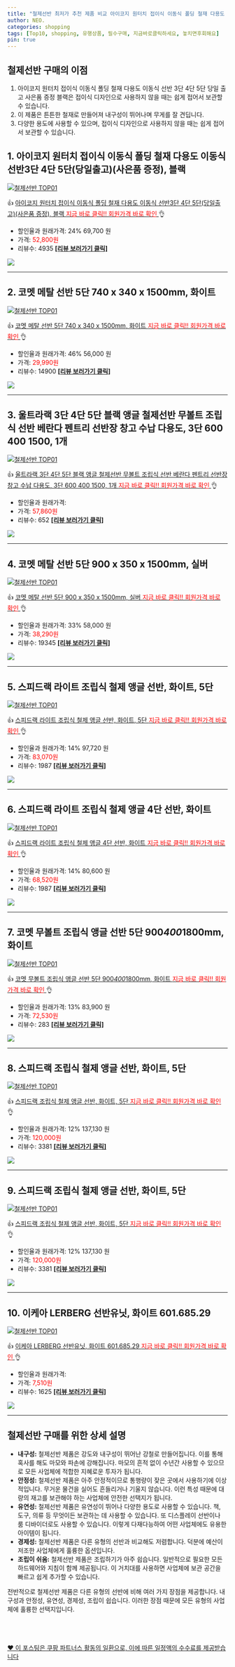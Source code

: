 ```yaml
---
title: "철제선반 최저가 추천 제품 비교 아이코지 원터치 접이식 이동식 폴딩 철재 다용도 이동식 선반3단 4단 5단(당일출고)(사은품 증정), 블랙 가격 비교 최저가장점"
author: NEO.
categories: shopping
tags: [Top10, shopping, 유행상품, 필수구매, 지금바로클릭하세요, 놓치면후회해요]
pin: true
---
```

## 철제선반 구매의 이점
1. 아이코지 원터치 접이식 이동식 폴딩 철재 다용도 이동식 선반 3단 4단 5단 당일 출고 사은품 증정 블랙은 접이식 디자인으로 사용하지 않을 때는 쉽게 접어서 보관할 수 있습니다.
2. 이 제품은 튼튼한 철재로 만들어져 내구성이 뛰어나며 무게를 잘 견딥니다.
3. 다양한 용도에 사용할 수 있으며, 접이식 디자인으로 사용하지 않을 때는 쉽게 접어서 보관할 수 있습니다.

   

## 1. 아이코지 원터치 접이식 이동식 폴딩 철재 다용도 이동식 선반3단 4단 5단(당일출고)(사은품 증정), 블랙

[![철제선반 TOP01](https://thumbnail6.coupangcdn.com/thumbnails/remote/490x490ex/image/vendor_inventory/f53d/0139f1d500f2bb3e70d1b8757626e016cd1ee268beeaf72ec9253fdbf2c6.jpg)](https://link.coupang.com/re/AFFSDP?lptag=AF3617701&subid=GithubCoopas&pageKey=6161811923&traceid=V0-153&itemId=14623342206&vendorItemId=80398216187)


👍 [아이코지 원터치 접이식 이동식 폴딩 철재 다용도 이동식 선반3단 4단 5단(당일출고)(사은품 증정), 블랙 <font color=red> 지금 바로 클릭!! 회원가격 바로 확인 </font> ](https://link.coupang.com/re/AFFSDP?lptag=AF3617701&subid=GithubCoopas&pageKey=6161811923&traceid=V0-153&itemId=14623342206&vendorItemId=80398216187) 👌 


- 할인율과 원래가격: 24%  69,700   원
- 가격: <span style='color:red'>52,800원</span>
- 리뷰수: 4935  [**[리뷰 보러가기 클릭]**](https://link.coupang.com/re/AFFSDP?lptag=AF3617701&subid=GithubCoopas&pageKey=6161811923&traceid=V0-153&itemId=14623342206&vendorItemId=80398216187)

[![](/discount_price.png)](https://link.coupang.com/re/AFFSDP?lptag=AF3617701&subid=GithubCoopas&pageKey=6161811923&traceid=V0-153&itemId=14623342206&vendorItemId=80398216187)

---


   

## 2. 코멧 메탈 선반 5단 740 x 340 x 1500mm, 화이트

[![철제선반 TOP01](https://thumbnail7.coupangcdn.com/thumbnails/remote/490x490ex/image/product/image/vendoritem/2019/10/30/4489318816/543f524f-aacd-4b0c-9203-dacd0a5d62b8.jpg)](https://link.coupang.com/re/AFFSDP?lptag=AF3617701&subid=GithubCoopas&pageKey=1130561907&traceid=V0-153&itemId=567371884&vendorItemId=4489318816)


👍 [코멧 메탈 선반 5단 740 x 340 x 1500mm, 화이트 <font color=red> 지금 바로 클릭!! 회원가격 바로 확인 </font> ](https://link.coupang.com/re/AFFSDP?lptag=AF3617701&subid=GithubCoopas&pageKey=1130561907&traceid=V0-153&itemId=567371884&vendorItemId=4489318816) 👌 


- 할인율과 원래가격: 46%  56,000   원
- 가격: <span style='color:red'>29,990원</span>
- 리뷰수: 14900  [**[리뷰 보러가기 클릭]**](https://link.coupang.com/re/AFFSDP?lptag=AF3617701&subid=GithubCoopas&pageKey=1130561907&traceid=V0-153&itemId=567371884&vendorItemId=4489318816)

[![](/discount_price.png)](https://link.coupang.com/re/AFFSDP?lptag=AF3617701&subid=GithubCoopas&pageKey=1130561907&traceid=V0-153&itemId=567371884&vendorItemId=4489318816)

---


   

## 3. 울트라랙 3단 4단 5단 블랙 앵글 철제선반 무볼트 조립식 선반 베란다 펜트리 선반장 창고 수납 다용도, 3단   600   400   1500, 1개

[![철제선반 TOP01](https://thumbnail6.coupangcdn.com/thumbnails/remote/490x490ex/image/vendor_inventory/4140/b0d7d57f1e41d8385b463276f9eeab72dd213bc9fa7de21489d47b393a29.jpg)](https://link.coupang.com/re/AFFSDP?lptag=AF3617701&subid=GithubCoopas&pageKey=7057826828&traceid=V0-153&itemId=17490099301&vendorItemId=84657472306)


👍 [울트라랙 3단 4단 5단 블랙 앵글 철제선반 무볼트 조립식 선반 베란다 펜트리 선반장 창고 수납 다용도, 3단   600   400   1500, 1개 <font color=red> 지금 바로 클릭!! 회원가격 바로 확인 </font> ](https://link.coupang.com/re/AFFSDP?lptag=AF3617701&subid=GithubCoopas&pageKey=7057826828&traceid=V0-153&itemId=17490099301&vendorItemId=84657472306) 👌 


- 할인율과 원래가격: 
- 가격: <span style='color:red'>57,860원</span>
- 리뷰수: 652  [**[리뷰 보러가기 클릭]**](https://link.coupang.com/re/AFFSDP?lptag=AF3617701&subid=GithubCoopas&pageKey=7057826828&traceid=V0-153&itemId=17490099301&vendorItemId=84657472306)

[![](/discount_price.png)](https://link.coupang.com/re/AFFSDP?lptag=AF3617701&subid=GithubCoopas&pageKey=7057826828&traceid=V0-153&itemId=17490099301&vendorItemId=84657472306)

---


   

## 4. 코멧 메탈 선반 5단 900 x 350 x 1500mm, 실버

[![철제선반 TOP01](https://thumbnail6.coupangcdn.com/thumbnails/remote/490x490ex/image/product/image/vendoritem/2019/10/30/4489318702/b0bbdf57-bed4-437d-93c6-f9f13228e2d9.jpg)](https://link.coupang.com/re/AFFSDP?lptag=AF3617701&subid=GithubCoopas&pageKey=196910137&traceid=V0-153&itemId=567371839&vendorItemId=4489318702)


👍 [코멧 메탈 선반 5단 900 x 350 x 1500mm, 실버 <font color=red> 지금 바로 클릭!! 회원가격 바로 확인 </font> ](https://link.coupang.com/re/AFFSDP?lptag=AF3617701&subid=GithubCoopas&pageKey=196910137&traceid=V0-153&itemId=567371839&vendorItemId=4489318702) 👌 


- 할인율과 원래가격: 33%  58,000   원
- 가격: <span style='color:red'>38,290원</span>
- 리뷰수: 19345  [**[리뷰 보러가기 클릭]**](https://link.coupang.com/re/AFFSDP?lptag=AF3617701&subid=GithubCoopas&pageKey=196910137&traceid=V0-153&itemId=567371839&vendorItemId=4489318702)

[![](/discount_price.png)](https://link.coupang.com/re/AFFSDP?lptag=AF3617701&subid=GithubCoopas&pageKey=196910137&traceid=V0-153&itemId=567371839&vendorItemId=4489318702)

---


   

## 5. 스피드랙 라이트 조립식 철제 앵글 선반, 화이트, 5단

[![철제선반 TOP01](https://thumbnail7.coupangcdn.com/thumbnails/remote/490x490ex/image/retail/images/275904273095530-79f7b1f7-d817-4301-bbbb-a04d951fadaf.jpg)](https://link.coupang.com/re/AFFSDP?lptag=AF3617701&subid=GithubCoopas&pageKey=7672089505&traceid=V0-153&itemId=20003921531&vendorItemId=85136144701)


👍 [스피드랙 라이트 조립식 철제 앵글 선반, 화이트, 5단 <font color=red> 지금 바로 클릭!! 회원가격 바로 확인 </font> ](https://link.coupang.com/re/AFFSDP?lptag=AF3617701&subid=GithubCoopas&pageKey=7672089505&traceid=V0-153&itemId=20003921531&vendorItemId=85136144701) 👌 


- 할인율과 원래가격: 14%  97,720   원
- 가격: <span style='color:red'>83,070원</span>
- 리뷰수: 1987  [**[리뷰 보러가기 클릭]**](https://link.coupang.com/re/AFFSDP?lptag=AF3617701&subid=GithubCoopas&pageKey=7672089505&traceid=V0-153&itemId=20003921531&vendorItemId=85136144701)

[![](/discount_price.png)](https://link.coupang.com/re/AFFSDP?lptag=AF3617701&subid=GithubCoopas&pageKey=7672089505&traceid=V0-153&itemId=20003921531&vendorItemId=85136144701)

---


   

## 6. 스피드랙 라이트 조립식 철제 앵글 4단 선반, 화이트

[![철제선반 TOP01](https://thumbnail7.coupangcdn.com/thumbnails/remote/490x490ex/image/rs_quotation_api/idt1nscs/61ee6de33b6f4aa29da9016e8205bcf5.jpg)](https://link.coupang.com/re/AFFSDP?lptag=AF3617701&subid=GithubCoopas&pageKey=7672089505&traceid=V0-153&itemId=15977342799&vendorItemId=83183333439)


👍 [스피드랙 라이트 조립식 철제 앵글 4단 선반, 화이트 <font color=red> 지금 바로 클릭!! 회원가격 바로 확인 </font> ](https://link.coupang.com/re/AFFSDP?lptag=AF3617701&subid=GithubCoopas&pageKey=7672089505&traceid=V0-153&itemId=15977342799&vendorItemId=83183333439) 👌 


- 할인율과 원래가격: 14%  80,600   원
- 가격: <span style='color:red'>68,520원</span>
- 리뷰수: 1987  [**[리뷰 보러가기 클릭]**](https://link.coupang.com/re/AFFSDP?lptag=AF3617701&subid=GithubCoopas&pageKey=7672089505&traceid=V0-153&itemId=15977342799&vendorItemId=83183333439)

[![](/discount_price.png)](https://link.coupang.com/re/AFFSDP?lptag=AF3617701&subid=GithubCoopas&pageKey=7672089505&traceid=V0-153&itemId=15977342799&vendorItemId=83183333439)

---


   

## 7. 코멧 무볼트 조립식 앵글 선반 5단 900*400*1800mm, 화이트

[![철제선반 TOP01](https://thumbnail9.coupangcdn.com/thumbnails/remote/490x490ex/image/retail/images/9623396079388416-270b769c-e784-4005-b780-f4eec0c72f74.jpg)](https://link.coupang.com/re/AFFSDP?lptag=AF3617701&subid=GithubCoopas&pageKey=6655940178&traceid=V0-153&itemId=15416247847&vendorItemId=82636070760)


👍 [코멧 무볼트 조립식 앵글 선반 5단 900*400*1800mm, 화이트 <font color=red> 지금 바로 클릭!! 회원가격 바로 확인 </font> ](https://link.coupang.com/re/AFFSDP?lptag=AF3617701&subid=GithubCoopas&pageKey=6655940178&traceid=V0-153&itemId=15416247847&vendorItemId=82636070760) 👌 


- 할인율과 원래가격: 13%  83,900   원
- 가격: <span style='color:red'>72,530원</span>
- 리뷰수: 283  [**[리뷰 보러가기 클릭]**](https://link.coupang.com/re/AFFSDP?lptag=AF3617701&subid=GithubCoopas&pageKey=6655940178&traceid=V0-153&itemId=15416247847&vendorItemId=82636070760)

[![](/discount_price.png)](https://link.coupang.com/re/AFFSDP?lptag=AF3617701&subid=GithubCoopas&pageKey=6655940178&traceid=V0-153&itemId=15416247847&vendorItemId=82636070760)

---


   

## 8. 스피드랙 조립식 철제 앵글 선반, 화이트, 5단

[![철제선반 TOP01](https://thumbnail9.coupangcdn.com/thumbnails/remote/490x490ex/image/retail/images/1156012501848894-2782261d-da81-481a-bf04-5e4bf1cf163a.jpg)](https://link.coupang.com/re/AFFSDP?lptag=AF3617701&subid=GithubCoopas&pageKey=7579201052&traceid=V0-153&itemId=13338229006&vendorItemId=80593653040)


👍 [스피드랙 조립식 철제 앵글 선반, 화이트, 5단 <font color=red> 지금 바로 클릭!! 회원가격 바로 확인 </font> ](https://link.coupang.com/re/AFFSDP?lptag=AF3617701&subid=GithubCoopas&pageKey=7579201052&traceid=V0-153&itemId=13338229006&vendorItemId=80593653040) 👌 


- 할인율과 원래가격: 12%  137,130   원
- 가격: <span style='color:red'>120,000원</span>
- 리뷰수: 3381  [**[리뷰 보러가기 클릭]**](https://link.coupang.com/re/AFFSDP?lptag=AF3617701&subid=GithubCoopas&pageKey=7579201052&traceid=V0-153&itemId=13338229006&vendorItemId=80593653040)

[![](/discount_price.png)](https://link.coupang.com/re/AFFSDP?lptag=AF3617701&subid=GithubCoopas&pageKey=7579201052&traceid=V0-153&itemId=13338229006&vendorItemId=80593653040)

---


   

## 9. 스피드랙 조립식 철제 앵글 선반, 화이트, 5단

[![철제선반 TOP01](https://thumbnail9.coupangcdn.com/thumbnails/remote/490x490ex/image/retail/images/1156012501848894-2782261d-da81-481a-bf04-5e4bf1cf163a.jpg)](https://link.coupang.com/re/AFFSDP?lptag=AF3617701&subid=GithubCoopas&pageKey=7579201052&traceid=V0-153&itemId=13338229006&vendorItemId=80593653040)


👍 [스피드랙 조립식 철제 앵글 선반, 화이트, 5단 <font color=red> 지금 바로 클릭!! 회원가격 바로 확인 </font> ](https://link.coupang.com/re/AFFSDP?lptag=AF3617701&subid=GithubCoopas&pageKey=7579201052&traceid=V0-153&itemId=13338229006&vendorItemId=80593653040) 👌 


- 할인율과 원래가격: 12%  137,130   원
- 가격: <span style='color:red'>120,000원</span>
- 리뷰수: 3381  [**[리뷰 보러가기 클릭]**](https://link.coupang.com/re/AFFSDP?lptag=AF3617701&subid=GithubCoopas&pageKey=7579201052&traceid=V0-153&itemId=13338229006&vendorItemId=80593653040)

[![](/discount_price.png)](https://link.coupang.com/re/AFFSDP?lptag=AF3617701&subid=GithubCoopas&pageKey=7579201052&traceid=V0-153&itemId=13338229006&vendorItemId=80593653040)

---


   

## 10. 이케아 LERBERG 선반유닛, 화이트 601.685.29

[![철제선반 TOP01](https://thumbnail6.coupangcdn.com/thumbnails/remote/490x490ex/image/vendor_inventory/cf57/7777d005eefe3f670476e97f8096f414d7f899bf97b226864bbf9f950117.jpg)](https://link.coupang.com/re/AFFSDP?lptag=AF3617701&subid=GithubCoopas&pageKey=4786464143&traceid=V0-153&itemId=6126049880&vendorItemId=87131674826)


👍 [이케아 LERBERG 선반유닛, 화이트 601.685.29 <font color=red> 지금 바로 클릭!! 회원가격 바로 확인 </font> ](https://link.coupang.com/re/AFFSDP?lptag=AF3617701&subid=GithubCoopas&pageKey=4786464143&traceid=V0-153&itemId=6126049880&vendorItemId=87131674826) 👌 


- 할인율과 원래가격: 
- 가격: <span style='color:red'>7,510원</span>
- 리뷰수: 1625  [**[리뷰 보러가기 클릭]**](https://link.coupang.com/re/AFFSDP?lptag=AF3617701&subid=GithubCoopas&pageKey=4786464143&traceid=V0-153&itemId=6126049880&vendorItemId=87131674826)

[![](/discount_price.png)](https://link.coupang.com/re/AFFSDP?lptag=AF3617701&subid=GithubCoopas&pageKey=4786464143&traceid=V0-153&itemId=6126049880&vendorItemId=87131674826)

---
## 철제선반 구매를 위한 상세 설명
* **내구성:** 철제선반 제품은 강도와 내구성이 뛰어난 강철로 만들어집니다. 이를 통해 혹사를 해도 마모와 파손에 강해집니다. 마모의 흔적 없이 수년간 사용할 수 있으므로 모든 사업체에 적합한 지혜로운 투자가 됩니다.
* **안정성:** 철제선반 제품은 아주 안정적이므로 통행량이 잦은 곳에서 사용하기에 이상적입니다. 무거운 물건을 실어도 흔들리거나 기울지 않습니다. 이런 특성 때문에 대량의 재고를 보관해야 하는 사업체에 안전한 선택지가 됩니다.
* **유연성:** 철제선반 제품은 유연성이 뛰어나 다양한 용도로 사용할 수 있습니다. 책, 도구, 의류 등 무엇이든 보관하는 데 사용할 수 있습니다. 또 디스플레이 선반이나 룸 디바이더로도 사용할 수 있습니다. 이렇게 다재다능하여 어떤 사업체에도 유용한 아이템이 됩니다.
* **경제성:** 철제선반 제품은 다른 유형의 선반과 비교해도 저렴합니다. 덕분에 예산이 저조한 사업체에게 훌륭한 옵션입니다.
* **조립이 쉬움:** 철제선반 제품은 조립하기가 아주 쉽습니다. 일반적으로 필요한 모든 하드웨어와 지침이 함께 제공됩니다. 이 거치대를 사용하면 사업체에 보관 공간을 빠르고 쉽게 추가할 수 있습니다.

전반적으로 철제선반 제품은 다른 유형의 선반에 비해 여러 가지 장점을 제공합니다. 내구성과 안정성, 유연성, 경제성, 조립이 쉽습니다. 이러한 장점 때문에 모든 유형의 사업체에 훌륭한 선택지입니다.<br><br><br><br><br> [ ❤  이 포스팅은 쿠팡 파트너스 활동의 일환으로, 이에 따른 일정액의 수수료를 제공받습니다](https://link.coupang.com/a/bcEFyh)